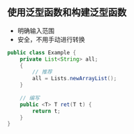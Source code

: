 ## 使用泛型函数和构建泛型函数
- 明确输入范围
- 安全，不用手动进行转换

```java
public class Example {
    private List<String> all;
    {
        // 推荐
        all = Lists.newArrayList();
    }
    
    // 编写
    public <T> T ret(T t) {
        return t;
    }
}

```